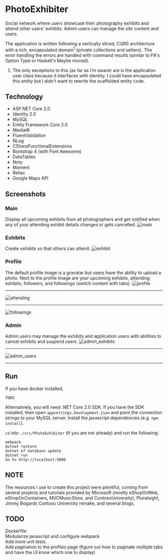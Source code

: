 # PhotoExhibiter

Social network where users showcase their photography exhibits and attend other
users' exhibits. Admin users can manage the site content and users.

The application is written following a vertically sliced, CQRS architecture
with a rich, encapsulated domain<sup>1</sup> (private collections and setters).
The error handling the errors are handled with command results (similar to F#'s
Option Type or Haskell's Maybe monad).

1. The only exceptions to this (as far as I'm aware) are is the application
   user class because it interfaces with identity. I could have encapsulated
   this entity but I didn't want to rewrite the scaffolded entity code.

Technology
----------
* ASP.NET Core 2.0
* Identity 2.0
* MySQL
* Entity Framework Core 2.0 
* MediatR
* FluentValidation
* NLog
* CSharpFunctionalExtensions
* Bootstrap 4 (with Font Awesome)
* DataTables
* Noty
* Moment
* Rellax
* Google Maps API

Screenshots
---
### Main  
Display all upcoming exhibits from all photographers and get notified when any
of your attending exhibit details changes or gets cancelled.
![main](/screenshots/main.png?raw=true "Main")
### Exhibits
Create exhibits so that others can attend.
![exhibit](/screenshots/exhibit.png?raw=true "Exhibit")
### Profile
The default profile image is a gravatar but users have the ability to upload
a photo. Next to the profile image are your upcoming exhibits, attending
exhibits, followers, and followings (switch content with tabs).
![profile](/screenshots/profile.png?raw=true "Profile")
****
![attending](/screenshots/attending.png?raw=true "Attending")
****
![followings](/screenshots/followings.png?raw=true "Followers")

### Admin 
Admin users may manage the exhibits and application users with abilities to cancel exhibits and suspend users.
![admin_exhibits](/screenshots/manage_exhibits.png?raw=true "Admin")
***
![admin_users](/screenshots/manage_users.png?raw=true "AdminUsers")
***

Run
---
If you have docker installed,
```
TODO
```
Alternatively, you will need .NET Core 2.0 SDK. If you have the SDK installed,
then open `appsettings.Development.json` and point the connection strings to
your MySQL server. Install the javascript dependencies (e.g.
`npm install`).

`cd` into `./src/PhotoExhibiter` (if you are not already) and run the following:
```
webpack
dotnet restore
dotnet ef database update 
dotnet run
Go to http://localhost:5000
```
NOTE
----
The resources I use to create this project were plentiful, coming from several
projects and tutorials provided by Microsoft (mostly eShopOnWeb,
eShopOnContainers, MVCMusicStore, and ContosoUniversity), Pluralsight, Jimmy
Bogards Contoso University remake, and several blogs.

TODO
----
Dockerfile  
Modularize javascript and configure webpack  
Add more unit tests  
Add pagination to the profiles page (figure out how to paginate multiple tabs
and have the UI know which one to display)
